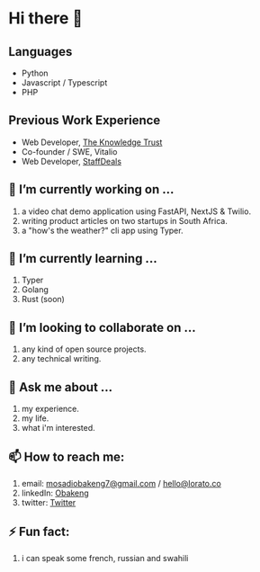 # Hi there 👋

## Languages
- Python
- Javascript / Typescript
- PHP

## Previous Work Experience
- Web Developer, [The Knowledge Trust](https://knowledgetrust.org)
- Co-founder / SWE, Vitalio
- Web Developer, [StaffDeals](https:/staffdeals.co.za)


## 🔭 I’m currently working on ...
1. a video chat demo application using FastAPI, NextJS & Twilio.
2. writing product articles on two startups in South Africa.
3. a "how's the weather?" cli app using Typer.

## 🌱 I’m currently learning ...
1. Typer
2. Golang
3. Rust (soon)

## 👯 I’m looking to collaborate on ...
1. any kind of open source projects.
2. any technical writing.

## 💬 Ask me about ...
1. my experience.
2. my life.
3. what i'm interested.

## 📫 How to reach me: 
1. email: mosadiobakeng7@gmail.com / hello@lorato.co
2. linkedIn: [Obakeng](https://www.linkedin.com/in/obakeng-mosadi-b2041943/)
3. twitter: [Twitter](https://twitter.com/obakeng_mosadi)

## ⚡ Fun fact:
1. i can speak some french, russian and swahili
